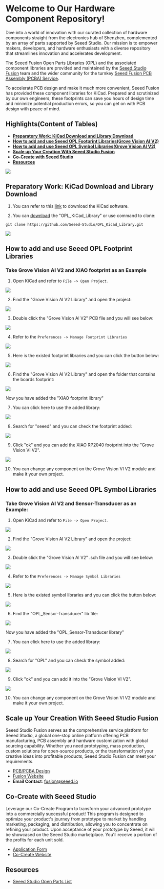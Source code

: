 # Welcome to Our Hardware Component Repository!

Dive into a world of innovation with our curated collection of hardware components straight from the electronics hub of Shenzhen, complemented by an array of parts supported by Seeed Studio. Our mission is to empower makers, developers, and hardware enthusiasts with a diverse repository that streamlines innovation and accelerates development.

The Seeed Fusion Open Parts Libraries (OPL) and the associated component libraries are provided and maintained by the [Seeed Studio Fusion](https://www.seeedstudio.com/fusion.html) team and the wider community for the turnkey [Seeed Fusion PCB Assembly (PCBA) Service](https://www.seeedstudio.com/fusion_pcb.html).

To accelerate PCB design and make it much more convenient, Seeed Fusion has provided these component libraries for KiCad. Prepared and scrutinized by our own engineers, these footprints can save you hours of design time and minimize potential production errors, so you can get on with PCB design with peace of mind.

## Highlights(Content of Tables)

- [**Preparatory Work: KiCad Download and Library Download**](#jump1)
- [**How to add and use Seeed OPL Footprint Libraries(Grove Vision AI V2)**](#jump2)
- [**How to add and use Seeed OPL Symbol Libraries(Grove Vision AI V2)**](#jump3)
- [**Scale up Your Creation With Seeed Studio Fusion**](#jump4)
- [**Co-Create with Seeed Studio**](#jump5)
- [**Resources**](#jump6)

![](/images/19.png)

## <span id="jump1">Preparatory Work: KiCad Download and Library Download </span>

1. You can refer to this [link](https://www.kicad.org/download/) to download the KiCad software.

2. You can [download](https://github.com/Seeed-Studio/OPL_Kicad_Library) the "OPL_KiCad_Library" or use command to clone:

```
git clone https://github.com/Seeed-Studio/OPL_Kicad_Library.git
```

![](/images/0.png)

## How to add and use Seeed OPL Footprint Libraries

### <span id="jump2"> Take Grove Vision AI V2 and XIAO footprint as an Example </span>

1. Open KiCad and refer to `File -> Open Project`.

![](./images/1.png)

2. Find the "Grove Vision AI V2 Library" and open the project:

![](./images/2.png)

3. Double click the "Grove Vision AI V2" PCB file and you will see below:

![](./images/3.png)

4. Refer to the `Preferences -> Manage Footprint Libraries`

![](./images/4.png)

5. Here is the existed footprint libraries and you can click the button below:

![](./images/5.png)

6. Find the "Grove Vision AI V2 Library" and open the folder that contains the boards footprint:

![](./images/6.png)

Now you have added the "XIAO footprint library"

7. You can click here to use the added library:

![](./images/7.png)

8. Search for "seeed" and you can check the footprint added:

![](./images/8.png)

9. Click "ok" and you can add the XIAO RP2040 footprint into the "Grove Vision VI V2".

![](./images/9.png)

10. You can change any component on the Grove Vision VI V2 module and make it your own project.

## <span id="jump3"> How to add and use Seeed OPL Symbol Libraries </span>

### Take Grove Vision AI V2 and Sensor-Transducer as an Example:

1. Open KiCad and refer to `File -> Open Project`.

![](./images/1.png)

2. Find the "Grove Vision AI V2 Library" and open the project:

![](./images/2.png)

3. Double click the "Grove Vision AI V2" .sch file and you will see below:

![](./images/10.png)

4. Refer to the `Preferences -> Manage Symbol Libraries`

![](./images/11.png)

5. Here is the existed symbol libraries and you can click the button below:

![](./images/12.png)

6. Find the "OPL_Sensor-Transducer" lib file:

![](./images/13.png)

Now you have added the "OPL_Sensor-Transducer library"

7. You can click here to use the added library:

![](./images/16.png)

8. Search for "OPL" and you can check the symbol added:

![](./images/14.png)

9. Click "ok" and you can add it into the "Grove Vision VI V2".

![](./images/15.png)

10. You can change any component on the Grove Vision VI V2 module and make it your own project.

## <span id="jump4"> Scale up Your Creation With Seeed Studio Fusion </span>

Seeed Studio Fusion serves as the comprehensive service platform for Seeed Studio, a global one-stop online platform offering PCB manufacturing, PCB assembly and hardware customization with global sourcing capability. Whether you need prototyping, mass production, custom solutions for open-source products, or the transformation of your creative ideas into profitable products, Seeed Studio Fusion can meet your requirements.

- [PCB/PCBA Design](https://www.seeedstudio.com/fusion_pcb.html)
- [Fusion Website](https://www.seeedstudio.com/fusion.html)
- **Email Contact**: fusion@seeed.io


## <span id="jump5"> Co-Create with Seeed Studio </span>

Leverage our Co-Create Program to transform your advanced prototype into a commercially successful product! This program is designed to optimize your product's journey from prototype to market by handling marketing, packaging, and distribution, allowing you to concentrate on refining your product. Upon acceptance of your prototype by Seeed, it will be showcased on the Seeed Studio marketplace. You'll receive a portion of the profits for each unit sold.

- [Application Form](https://docs.google.com/forms/d/e/1FAIpQLSe3A7_rIbn2OLO4JyJd_poGZodItCaRy6M6-3FtdqL3xG1Usg/viewform)
- [Co-Create Website](https://www.seeedstudio.com/co-create.html)




## <span id="jump6"> Resources </span>

- [Seeed Studio Open Parts List](https://files.seeedstudio.com/wiki/OPL/OPL_list.xlsx)

<!-- ## Even More Components!

![](https://blog.seeedstudio.com/wp-content/uploads/2018/12/1200_628-facebook-ad-copy.png)

As of last December, the [OPL has expanded](http://www.seeedstudio.com/blog/2018/12/04/just-what-you-wanted-for-xmas-introducing-the-new-shenzhen-open-parts-library-with-over-10000-parts/) from 800 components to more than 10,000 with the introduction of the new Shenzhen OPL. The original Seeed OPL is a catalog of components from Seeed’s own inventory, we have the parts and, we have been using them in our own production processes for years. The Shenzhen OPL contains parts from Shenzhen’s biggest components distributor that Seeed can quickly order for turnkey PCBA. While the sources are different, both can be used together with the Seeed Fusion PCBA service and reduce the production time to 7 days.

But with all the new components and many more to come, we don’t have enough resources to create the footprints for all of them. So, we are asking for help from you and the wider community to gradually build-up the library with us. As more and more users utilize the OPL and update the component libraries, the better the library will become for everyone. 

To assist with the process, we have designated a team of engineers to maintain the library and GitHub repositories. They will also help draw some footprints and connect schematic symbols. But while our engineers do their best to check each footprint, with the sheer number of components, it is inevitable that some errors will be present. It is unavoidable. So to make up for it, Seeed Fusion has introduced a re-manufacture promise: If an error in the library requires the boards to be re-manufactured, then we will re-manufacture the corrected boards for you for free. By using this library, you accept this potential risk.

## Footprint Design Guidelines
It is still early days, and we have a lot of catching up to do. So, the most important additions at this stage are unique symbols and footprints and any generic footprints that are missing. Part-specific symbols that use generic footprints and slight variations of generic footprints can be added later.

For consistency and ease of use, we would greatly appreciate it if everyone followed the same guidelines for new additions to the library:

-	The previous component libraries have been re-organized to match the Shenzhen OPL’s categorization. Please add new entries to the relevant sub-library according to the online OPL library’s classification.
-	Please take the time to study [KiCad’s own Library Convention](http://kicad-pcb.org/libraries/klc/) and ensure that the new footprints comply. Please refer to other footprints in the OPL or KiCad’s built-in footprints for reference. 
-	For MPN specific footprints, please follow the existing footprint naming convention for the footprint and name the corresponding schematic symbol with the manufacturer part number.

### Notes:
- #### The current version of the KiCad Library has been completely revamped in response to all the feedback we have recieved. Originally a direct import of the Eagle library, the old library did not comply with KiCad guidelines and placed features on the wrong layers. For the latest version, we have throroughly investigated the issues and revised (nearly) all of the footprints. Let us know if you think we missed something!

-	The Seeed OPL component libraries have been updated to match the Shenzhen OPL categories to aid in merging the two libraries. Some components will have moved to new homes, but this has not been updated on the website OPL library yet. We will update this soon!
-	Some of the original Seeed OPL KiCad component footprints have not been updated to match KiCad’s design guidelines yet. They are safe to use, and the pads are correct, but they may look a little ugly.
-	Unlike previous versions, we have uploaded the files individually as opposed to a whole zip file. We hope this will help you follow standard GitHub workflow to contribute changes. (Thanks for your feedback!)

There is a lot to consider in managing a large library like this, so we would greatly appreciate any ideas and feedback regarding how we can make the library more user-friendly. We’ll be monitoring the discussion section and the designated OPL section in our forums. You are also welcome to let us know by [e-mail](mailto:fusion@seeed.cc).

We hope the new maintained library will prove to be an invaluable resource to all of our PCBA users and beyond.

## Resources
1. A KiCad Bill-of-Materials (BOM) plugin to follow SeeedStudio's Fusion PCBA assembly service's template, This plugin is set up to use the KiCad schematic's part data as it is provided in Seeed Studio's Open Parts Library (OPL) collection for KiCad. - https://github.com/imrehg/kicad-bom-seeedstudio


[![Analytics](https://ga-beacon.appspot.com/UA-46589105-3/OPL_Kicad_Library)](https://github.com/igrigorik/ga-beacon) -->
